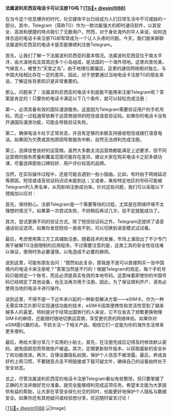 **法属波利尼西亚电话卡可以注册TG吗？[[TG💪+ @esim1088](https://t.me/s/esim1088)]**

在当今这个信息爆炸的时代，社交媒体平台已经成为人们日常生活中不可或缺的一部分。其中，Telegram（简称TG）作为一款功能强大的即时通讯软件，以其安全、高效和便捷的特点吸引了无数用户。然而，对于身处海外的华人来说，如何选择合适的电话卡来注册TG却常常成为一个让人头疼的问题。今天，我们就来聊聊法属波利尼西亚的电话卡是否能够顺利注册Telegram。

首先，让我们了解一下法属波利尼西亚的基本情况。法属波利尼西亚位于南太平洋，由大溪地岛及其周边多个小岛组成，是法国的一个海外领地。这里风景优美，气候宜人，被誉为“天堂之岛”。由于地理位置偏远，这里的通信网络相对独立，与中国大陆相比存在一定的差异。因此，对于想要通过当地电话卡注册TG的朋友来说，了解这些背景知识是非常重要的。

那么，问题来了：法属波利尼西亚的电话卡到底能不能用来注册Telegram呢？答案是肯定的！只要你的电话卡满足以下几个条件，就可以轻松完成注册：

第一，必须具备有效的国际漫游服务。这是因为Telegram需要验证用户的手机号码，而这一过程通常依赖于运营商提供的短信或语音验证码。如果你的电话卡没有开通国际漫游功能，可能会导致验证失败。

第二，确保电话卡处于正常状态，并且有足够的余额支持接收短信或拨打语音电话。如果因为欠费或其他原因导致服务中断，自然无法顺利完成注册。

第三，选择信誉良好的运营商。虽然大多数主流运营商都能满足上述要求，但不同运营商的服务质量和覆盖范围可能存在差异。建议大家在购买电话卡之前多做功课，尽量选择那些口碑较好、用户评价较高的品牌。

当然，在实际操作过程中，还是可能会遇到一些小插曲。比如，有时由于网络延迟等原因，短信或语音验证码迟迟未能到达；又或者，某些特定地区的号码可能被Telegram列入黑名单，从而影响注册成功率。针对这些问题，我们可以采取以下措施加以应对：

首先，保持耐心。注册Telegram是一个需要等待的过程，尤其是在网络环境不太理想的情况下。如果第一次尝试失败，不妨稍后再试几次，说不定就能成功了。

其次，尝试更换不同的验证方式。除了短信验证码之外，Telegram还提供了语音通话验证选项。如果你发现短信一直收不到，可以切换到语音模式试试看。

最后，考虑使用第三方工具辅助注册。随着技术的发展，市场上涌现出了不少专门用于破解TG注册限制的应用程序。不过需要注意的是，这类工具的安全性往往难以保证，使用时务必要谨慎，以免造成不必要的麻烦。

说到这里，可能有朋友会问：“既然如此复杂，那我是不是可以直接购买一张中国境内的电话卡来注册呢？”答案当然是不行的！根据Telegram的规定，每个手机号码只能绑定一个账号，而且必须是真实有效的本地号码。这意味着即使你的中国号码已经绑定了其他设备，也无法再次用于注册。因此，为了保证顺利开户，请务必使用当地的电话卡进行操作。

说到这里，不得不提一下近年来兴起的一种新型解决方案——eSIM卡。作为一种无需实体芯片即可实现通信功能的技术，eSIM卡因其便携性和灵活性受到了越来越多人的喜爱。特别是对于经常出国旅行的人来说，它不仅省去了频繁更换物理SIM卡的麻烦，还能随时随地切换运营商，享受更优质的网络体验。如果你对eSIM感兴趣的话，不妨关注一下相关产品，相信它们一定能为你的海外生活带来更多便利。

最后，再给大家分享几个实用的小贴士。首先，在注册完成后记得及时修改默认密码，避免因疏忽而导致账户被盗。其次，定期更新软件版本，以获取最新的安全补丁和功能改进。再次，合理设置隐私权限，保护个人信息不被泄露。最后，养成良好的上网习惯，不要随意点击不明链接或下载可疑文件，确保自己的设备始终处于安全状态。

总之，尽管法属波利尼西亚的电话卡注册Telegram看似有些繁琐，但只要掌握了正确的方法并做好充分准备，就完全能够顺利完成这项任务。希望本文能为大家提供有益的帮助，让大家在享受全球化社交的同时，也能更好地保护个人隐私与数据安全。如果你还有其他疑问或经验想分享，欢迎随时留言讨论！

[[TG💪+ @esim1088](https://t.me/s/esim1088) ![Image](https://i.postimg.cc/4NQfJmqS/Snipaste-2025-05-13-00-14-12.png)]